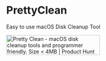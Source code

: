 # PrettyClean

Easy to use macOS Disk Cleanup Tool

<a href="https://www.producthunt.com/posts/pretty-clean?utm_source=badge-top-post-badge&utm_medium=badge&utm_souce=badge-pretty&#0045;clean" target="_blank"><img src="https://api.producthunt.com/widgets/embed-image/v1/top-post-badge.svg?post_id=334804&theme=neutral&period=daily" alt="Pretty&#0032;Clean - macOS&#0032;disk&#0032;cleanup&#0032;tools&#0032;and&#0032;programmer&#0032;friendly&#0046;&#0032;Size&#0032;&#0060;&#0032;4MB | Product Hunt" style="width: 250px; height: 54px;" width="250" height="54" /></a>
